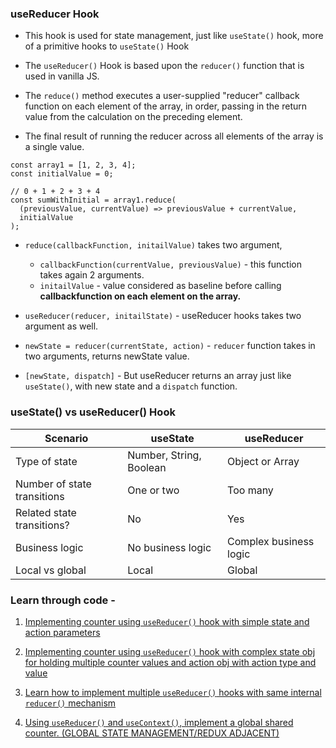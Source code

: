 ### useReducer Hook

- This hook is used for state management, just like `useState()` hook, more of a primitive hooks to `useState()` Hook
- The `useReducer()` Hook is based upon the `reducer()` function that is used in vanilla JS.

- The `reduce()` method executes a user-supplied "reducer" callback function on each element of the array, in order, passing in the return value from the calculation on the preceding element. 

- The final result of running the reducer across all elements of the array is a single value.

```
const array1 = [1, 2, 3, 4];
const initialValue = 0;

// 0 + 1 + 2 + 3 + 4
const sumWithInitial = array1.reduce(
  (previousValue, currentValue) => previousValue + currentValue,
  initialValue
);

```

- `reduce(callbackFunction, initailValue)` takes two argument,
    - `callbackFunction(currentValue, previousValue)` - this function takes again 2 arguments. 
    - `initailValue` - value considered as baseline before calling **callbackfunction on each element on the array.**

- `useReducer(reducer, initailState)` - useReducer hooks takes two argument as well.
- `newState = reducer(currentState, action)` - `reducer` function takes in two arguments, returns newState value.
-  `[newState, dispatch]` - But useReducer returns an array just like `useState()`, with new state and a `dispatch` function.

### useState() vs useReducer() Hook

| Scenario | useState  | useReducer  |
|---|---|---|
| Type of state |	Number, String, Boolean	| Object or Array |
| Number of state transitions | One or two |	Too many |
|Related state transitions? |	No | Yes |
| Business logic | No business logic |	Complex business logic|
| Local vs global |	Local |	Global |


### Learn through code - 

1. [Implementing counter using `useReducer()` hook with simple state and action parameters](./src/components/SimpleStateCounter.js)

2. [Implementing counter using `useReducer()` hook with complex state obj for holding multiple counter values and action obj with action type and value](./src/components/ComplexStateCounter.js)

3. [Learn how to implement multiple `useReducer()` hooks with same internal `reducer()` mechanism](./src/components/MultipleuseReducerHooks.js)

4. [Using `useReducer()` and `useContext()`, implement a global shared counter. (GLOBAL STATE MANAGEMENT/REDUX ADJACENT)](./src/components/GlobalCounter.js)